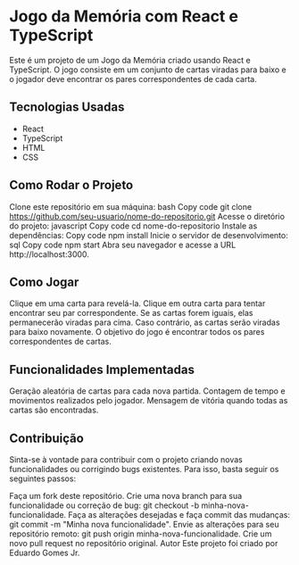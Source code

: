 # Jogo da Memória com React e TypeScript
Este é um projeto de um Jogo da Memória criado usando React e TypeScript. O jogo consiste em um conjunto de cartas viradas para baixo e o jogador deve encontrar os pares correspondentes de cada carta.

## Tecnologias Usadas
- React
- TypeScript
- HTML
- CSS
## Como Rodar o Projeto
Clone este repositório em sua máquina:
bash
Copy code
git clone https://github.com/seu-usuario/nome-do-repositorio.git
Acesse o diretório do projeto:
javascript
Copy code
cd nome-do-repositorio
Instale as dependências:
Copy code
npm install
Inicie o servidor de desenvolvimento:
sql
Copy code
npm start
Abra seu navegador e acesse a URL http://localhost:3000.
## Como Jogar
Clique em uma carta para revelá-la.
Clique em outra carta para tentar encontrar seu par correspondente.
Se as cartas forem iguais, elas permanecerão viradas para cima.
Caso contrário, as cartas serão viradas para baixo novamente.
O objetivo do jogo é encontrar todos os pares correspondentes de cartas.
## Funcionalidades Implementadas
Geração aleatória de cartas para cada nova partida.
Contagem de tempo e movimentos realizados pelo jogador.
Mensagem de vitória quando todas as cartas são encontradas.
## Contribuição
Sinta-se à vontade para contribuir com o projeto criando novas funcionalidades ou corrigindo bugs existentes. Para isso, basta seguir os seguintes passos:

Faça um fork deste repositório.
Crie uma nova branch para sua funcionalidade ou correção de bug: git checkout -b minha-nova-funcionalidade.
Faça as alterações desejadas e faça commit das mudanças: git commit -m "Minha nova funcionalidade".
Envie as alterações para seu repositório remoto: git push origin minha-nova-funcionalidade.
Crie um novo pull request no repositório original.
Autor
Este projeto foi criado por Eduardo Gomes Jr.
